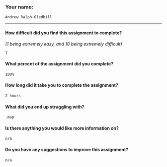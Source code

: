 ### Your name:

```
Andrew Ralph-Gledhill
```

---

#### How difficult did you find this assignment to complete?
_(1 being extremely easy, and 10 being extremely difficult)_

```
7
```

#### What percent of the assignment did you complete?

```
100%
```

#### How long did it take you to complete the assignment?

```
2 hours
```

#### What did you end up struggling with?

```
.map
```

#### Is there anything you would like more information on?

```
n/a
```

#### Do you have any suggestions to improve this assignment?

```
n/a
```
